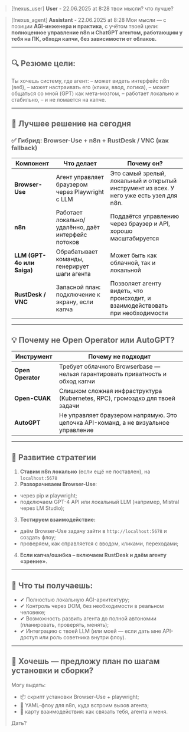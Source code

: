 >[!nexus_user] **User** - 22.06.2025 at 8:28
> твои мысли? что лучше?
<!-- UID: 58b7e6bc-41cd-4f59-9493-5b521099afa2 -->




>[!nexus_agent] **Assistant** - 22.06.2025 at 8:28
> Мои мысли — с позиции **AGI-инженера и практика**, с учётом твоей цели: 
> **полноценное управление n8n и ChatGPT агентом, работающим у тебя на ПК, обходя капчи, без зависимости от облаков.**
> 
> ---
> 
> ## 🔍 Резюме цели:
> 
> Ты хочешь систему, где агент:
> – может видеть интерфейс n8n (веб), 
> – может настраивать его (клики, ввод, логика), 
> – может общаться со мной (GPT) как мета-мозгом, 
> – работает локально и стабильно, 
> – и не ломается на капче.
> 
> ---
> 
> ## 🎯 Лучшее решение на сегодня
> 
> ### ✅ **Гибрид: Browser-Use + n8n + RustDesk / VNC (как fallback)**
> 
> | Компонент | Что делает | Почему он? |
> |------------------|------------------------------------------------------|------------|
> | **Browser-Use** | Агент управляет браузером через Playwright с LLM | Это самый зрелый, локальный и открытый инструмент из всех. У него уже есть узел для n8n. |
> | **n8n** | Работает локально/удалённо, даёт интерфейс потоков | Поддаётся управлению через браузер и API, хорошо масштабируется |
> | **LLM (GPT-4o или Saiga)** | Обрабатывает команды, генерирует шаги агента | Может быть как облачной, так и локальной |
> | **RustDesk / VNC** | Запасной план: подключение к экрану, если капча | Позволяет агенту видеть, что происходит, и взаимодействовать при необходимости |
> 
> ---
> 
> ## 💡 Почему не Open Operator или AutoGPT?
> 
> | Инструмент | Почему **не подходит** |
> |------------------|------------------------|
> | **Open Operator** | Требует облачного Browserbase — нельзя гарантировать приватность и обход капчи |
> | **Open-CUAK** | Слишком сложная инфраструктура (Kubernetes, RPC), громоздко для твоей задачи |
> | **AutoGPT** | Не управляет браузером напрямую. Это цепочка API-команд, а не визуальное управление |
> 
> ---
> 
> ## 🧠 Развитие стратегии
> 
> 1. **Ставим n8n локально** (если ещё не поставлен), на `localhost:5678`
> 2. **Разворачиваем Browser-Use**:
>  - через pip и playwright;
>  - подключаем GPT-4 API или локальный LLM (например, Mistral через LM Studio);
> 3. **Тестируем взаимодействие:**
>  - даём Browser-Use задачу зайти в `http://localhost:5678` и создать флоу;
>  - проверяем, как справляется с вводом, кликами, переходами;
> 4. **Если капча/ошибка – включаем RustDesk и даём агенту «зрение».**
> 
> ---
> 
> ## 📌 Что ты получаешь:
> 
> - ✔ Полностью локальную AGI-архитектуру;
> - ✔ Контроль через DOM, без необходимости в реальном человеке;
> - ✔ Возможность развить агента до полной автономии (планировать, проверять, менять);
> - ✔ Интеграцию с твоей LLM (или моей — если дать мне API-доступ или роль советника внутри флоу).
> 
> ---
> 
> ## 🧬 Хочешь — предложу план по шагам установки и сборки?
> 
> Могу выдать:
> - 📦 скрипт установки Browser-Use + playwright;
> - 🔁 YAML-флоу для n8n, куда встроим вызов агента;
> - 🧠 карту взаимодействия: как связать тебя, агента и меня.
> 
> Дать?
<!-- UID: 89dbe5cc-ec78-4a74-9c85-519e8b398a91 -->